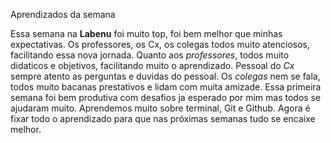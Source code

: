Aprendizados da semana

Essa semana na **Labenu** foi muito top, foi bem melhor que minhas expectativas. Os professores, os Cx, os colegas todos muito atenciosos, facilitando essa nova jornada. Quanto aos *professores*, todos muito didaticos e objetivos, facilitando muito o aprendizado. Pessoal do *Cx* sempre atento as perguntas e duvidas do pessoal. Os *colegas* nem se fala, todos muito bacanas prestativos e lidam com muita amizade. Essa primeira semana foi bem produtiva com desafios ja esperado por mim mas todos se ajudaram muito. Aprendemos muito sobre terminal, Git e Github. Agora é fixar todo o aprendizado para que nas próximas semanas tudo se encaixe melhor.
